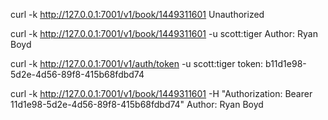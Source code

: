 
curl  -k http://127.0.0.1:7001/v1/book/1449311601
Unauthorized

curl  -k http://127.0.0.1:7001/v1/book/1449311601 -u scott:tiger
Author: Ryan Boyd

curl  -k http://127.0.0.1:7001/v1/auth/token -u scott:tiger
token: b11d1e98-5d2e-4d56-89f8-415b68fdbd74

curl  -k http://127.0.0.1:7001/v1/book/1449311601 -H "Authorization: Bearer 11d1e98-5d2e-4d56-89f8-415b68fdbd74"
Author: Ryan Boyd